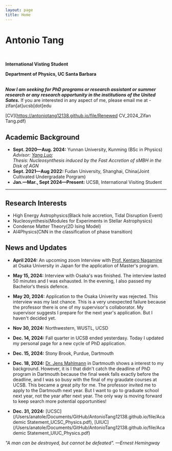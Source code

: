 ```yaml
---
layout: page
title: Home
---
```

# Antonio Tang
<br>

**International Visting Student**<br>

**Department of Physics, UC Santa Barbara**
<br>
<br>

***Now I am seeking for PhD programs or research assistant or summer research or any research opportunity in the institutions of the United Sates.*** If you are interested in any aspect of me, please email me at - zifan[at]ucsb[dot]edu

[CV](https://antoniotang12138.github.io/file/Renewed CV_2024_Zifan Tang.pdf)

## Academic Background

- **Sept. 2020—Aug. 2024:** Yunnan University,  Kunming (BSc in Physics)
*Advisor: [Yang Luo](https://yluo-astro.github.io);*<br>
*Thesis: Nucleosynthesis induced by the Fast Accretion of sMBH in the Disk of AGN*
- **Sept. 2021—Aug 2022:** Fudan University, Shanghai, China(Joint Cultivated Undergradate Porgram)
- **Jan.—Mar., Sept 2024—Present:** UCSB, International Visiting Student

---

## Research Interests

- High Energy Astrophysics(Black hole accretion, Tidal Disruption Event)
- Nucleosynthesis(Modules for Experiments in Stellar Astrophysics)
- Condense Matter Theory(2D Ising Model)
- AI4Physics(CNN in the classification of phase transition)

## News and Updates

- **April 2024:** An upcoming zoom Interview with [Prof. Kentaro Nagamine](http://astro-osaka.jp/kn/) at Osaka University in Japan for the application of Master's program.

- **May 15, 2024:** Interview with Osaka's was finished. The interview lasted 50 minutes and I was exhausted. In the evening, I also passed my Bachelor‘s thesis defence.

- **May 20, 2024:** Application to the Osaka Univerity was rejected. This interview was my last chance. This is a very unexpected failure because the professor there is one of my supervisor's collaborator. My supervisor suggests I prepare for the next year's application. But I haven't decided yet.

- **Nov 30, 2024:** Northwestern, WUSTL, UCSD

- **Dec. 14, 2024:** Fall quarter in UCSB ended yesterdasy. Today I updated my personal page for a new cycle of PhD application.

- **Dec. 15, 2024:** Stony Brook, Purdue, Dartmouth

- **Dec. 18, 2024:** [Dr. Jens Mahlmann](https://jensmahlmann.com/) in Dartmouth shows a interest to my background. However, it is I that didn't catch the deadline of PhD program in Dartmouth because the final week falls exactly before the deadline, and I was so busy with the final of my graudate courses at UCSB. This became a great pity for me. The professor invited me to apply to the Dartmouth next year. But I want to go to graduate school next year, not the year after next year. The only way is moving forward to keep search more potential opportunities!

- **Dec. 31, 2024:** [UCSC](/Users/anatole/Documents/GitHub/AntonioTang12138.github.io/file/Academic Statement_UCSC_Physics.pdf), [UIUC](/Users/anatole/Documents/GitHub/AntonioTang12138.github.io/file/Academic Statement_UIUC_Physics.pdf)

*"A man can be destroyed, but cannot be defeated". —Ernest Hemingway*